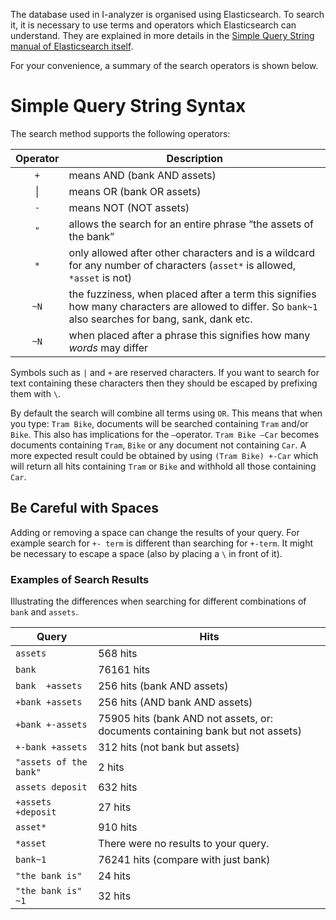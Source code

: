 The database used in I-analyzer is organised using Elasticsearch. To search it, it is necessary to use terms and operators which Elasticsearch can understand. They are explained in more details in the [Simple Query String manual of Elasticsearch itself](https://www.elastic.co/guide/en/elasticsearch/reference/5.5/query-dsl-simple-query-string-query.html).

For your convenience, a summary of the search operators is shown below.

# Simple Query String Syntax

The search method supports the following operators:

| Operator | Description |
|:---:| --- |
| `+` | means AND (bank AND assets) |
| &#124; | means OR (bank OR assets) |
| `-` | means NOT (NOT assets) |
| `"` | allows the search for an entire phrase “the assets of the bank” |
| `*` | only allowed after other characters and is a wildcard for any number of characters (`asset*` is allowed, `*asset` is not) |
| `~N` | the fuzziness, when placed after a term this signifies how many characters are allowed to differ. So `bank~1` also searches for bang, sank, dank etc. |
| `~N` | when placed after a phrase this signifies how many *words* may differ |

Symbols such as `|` and `+` are reserved characters. If you want to search for text containing these characters then they should be escaped by prefixing them with `\`.

By default the search will combine all terms using `OR`. This means that when you type: `Tram Bike`, documents will be searched containing `Tram` and/or `Bike`. This also has implications for the `–`operator. `Tram Bike –Car` becomes documents containing `Tram`, `Bike` or any document not containing `Car`. A more expected result could be obtained by using `(Tram Bike) +-Car` which will return all hits containing `Tram` or `Bike` and withhold all those containing `Car`.

## Be Careful with Spaces
Adding or removing a space can change the results of your query. For example search for `+- term` is different than searching for `+-term`. It might be necessary to escape a space (also by placing a `\` in front of it).

### Examples of Search Results

Illustrating the differences when searching for different combinations of `bank` and `assets`.

| Query | Hits |
| --- | --- |
| `assets` | 568 hits |
| `bank` | 76161 hits |
| `bank  +assets` | 256 hits  (bank AND assets)|
| `+bank +assets` | 256 hits (AND bank AND assets)|
| `+bank +-assets` | 75905 hits (bank AND not assets, or: documents containing bank but not assets) |
| `+-bank +assets`| 312 hits (not bank but assets) |
| `"assets of the bank"` | 2 hits|
| `assets deposit` | 632 hits|
| `+assets +deposit`| 27 hits|
| `asset*`| 910 hits |
| `*asset` | There were no results to your query. |
| `bank~1` | 76241 hits (compare with just bank) | 
| `"the bank is"` | 24 hits |
| `"the bank is" ~1`| 32 hits |
